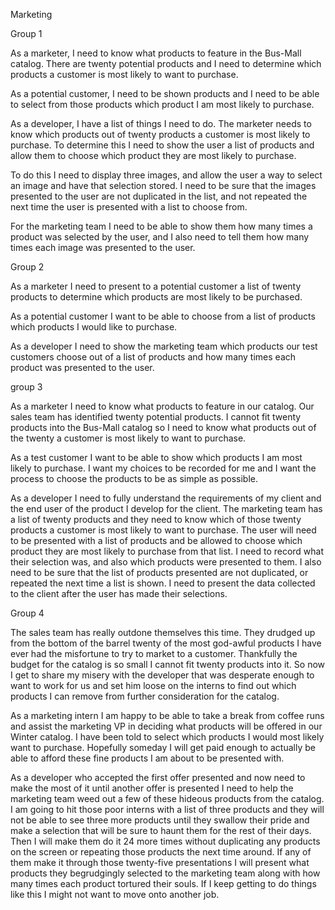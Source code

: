 Marketing

Group 1

  As a marketer, I need to know what products to feature in the Bus-Mall catalog.
There are twenty potential products and I need to determine which products a customer is most likely to want to purchase.

  As a potential customer, I need to be shown products and I need to be able to
select from those products which product I am most likely to purchase.

  As a developer, I have a list of things I need to do. The marketer needs to know
which products out of twenty products a customer is most likely to purchase. To determine this I need to show the user a list of products and allow them to choose which product they are most likely to purchase.

  To do this I need to display three images, and allow the user a way to select an
image and have that selection stored.
I need to be sure that the images presented to the user are not duplicated in the list, and not repeated the next time the user is presented with a list to choose from.

  For the marketing team I need to be able to show them how many times a product was
selected by the user, and I also need to tell them how many times each image was presented to the user.

Group 2

As a marketer I need to present to a potential customer a list of twenty products to determine which products are most likely to be purchased.

As a potential customer I want to be able to choose from a list of products which products I would like to purchase.

As a developer I need to show the marketing team which products our test customers choose out of a list of products and how many times each product was presented to the user.

group 3

As a marketer I need to know what products to feature in our catalog. Our sales team has identified twenty potential products. I cannot fit twenty products into the Bus-Mall catalog so I need to know what products out of the twenty a customer is most likely to want to purchase.

As a test customer I want to be able to show which products I am most likely to purchase. I want my choices to be recorded for me and I want the process to choose the products to be as simple as possible.

As a developer I need to fully understand the requirements of my client and the end user of the product I develop for the client.
The marketing team has a list of twenty products and they need to know which of those twenty products a customer is most likely to want to purchase.
The user will need to be presented with a list of products and be allowed to choose which product they are most likely to purchase from that list.
I need to record what their selection was, and also which products were presented to them. I also need to be sure that the list of products presented are not duplicated, or repeated the next time a list is shown.
I need to present the data collected to the client after the user has made their selections.

Group 4

The sales team has really outdone themselves this time. They drudged up from the bottom of the barrel twenty of the most god-awful products I have ever had the misfortune to try to market to a customer. Thankfully the budget for the catalog is so small I cannot fit twenty products into it. So now I get to share my misery with the developer that was desperate enough to want to work for us and set him loose on the interns to find out which products I can remove from further consideration for the catalog.

As a marketing intern I am happy to be able to take a break from coffee runs and assist the marketing VP in deciding what products will be offered in our Winter catalog. I have been told to select which products I would most likely want to purchase. Hopefully someday I will get paid enough to actually be able to afford these fine products I am about to be presented with.

As a developer who accepted the first offer presented and now need to make the most of it until another offer is presented I need to help the marketing team weed out a few of these hideous products from the catalog.
I am going to hit those poor interns with a list of three products and they will not be able to see three more products until they swallow their pride and make a selection that will be sure to haunt them for the rest of their days. Then I will make them do it 24 more times without duplicating any products on the screen or repeating those products the next time around. If any of them make it through those twenty-five presentations I will present what products they begrudgingly selected to the marketing team along with how many times each product tortured their souls. If I keep getting to do things like this I might not want to move onto another job.   
